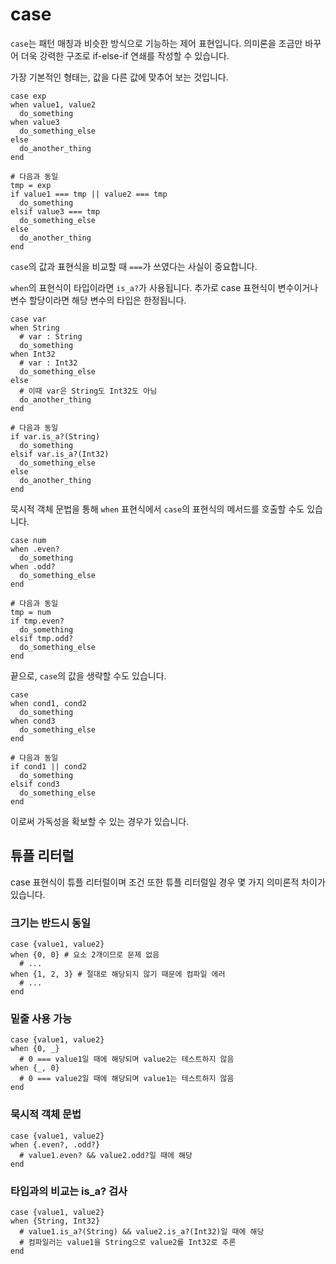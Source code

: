 # case

`case`는 패턴 매칭과 비슷한 방식으로 기능하는 제어 표현입니다. 의미론을 조금만 바꾸어 더욱 강력한 구조로 if-else-if 연쇄를 작성할 수 있습니다.

가장 기본적인 형태는, 값을 다른 값에 맞추어 보는 것입니다.

```crystal
case exp
when value1, value2
  do_something
when value3
  do_something_else
else
  do_another_thing
end

# 다음과 동일
tmp = exp
if value1 === tmp || value2 === tmp
  do_something
elsif value3 === tmp
  do_something_else
else
  do_another_thing
end
```

`case`의 값과 표현식을 비교할 때 `===`가 쓰였다는 사실이 중요합니다.

`when`의 표현식이 타입이라면 `is_a?`가 사용됩니다. 추가로 case 표현식이 변수이거나 변수 할당이라면 해당 변수의 타입은 한정됩니다.

```crystal
case var
when String
  # var : String
  do_something
when Int32
  # var : Int32
  do_something_else
else
  # 이때 var은 String도 Int32도 아님
  do_another_thing
end

# 다음과 동일
if var.is_a?(String)
  do_something
elsif var.is_a?(Int32)
  do_something_else
else
  do_another_thing
end
```

묵시적 객체 문법을 통해 `when` 표현식에서 `case`의 표현식의 메서드를 호출할 수도 있습니다.

```crystal
case num
when .even?
  do_something
when .odd?
  do_something_else
end

# 다음과 동일
tmp = num
if tmp.even?
  do_something
elsif tmp.odd?
  do_something_else
end
```

끝으로, `case`의 값을 생략할 수도 있습니다.

```crystal
case
when cond1, cond2
  do_something
when cond3
  do_something_else
end

# 다음과 동일
if cond1 || cond2
  do_something
elsif cond3
  do_something_else
end
```

이로써 가독성을 확보할 수 있는 경우가 있습니다.

## 튜플 리터럴

case 표현식이 튜플 리터럴이며 조건 또한 튜플 리터럴일 경우 몇 가지 의미론적 차이가 있습니다.

### 크기는 반드시 동일

```crystal
case {value1, value2}
when {0, 0} # 요소 2개이므로 문제 없음
  # ...
when {1, 2, 3} # 절대로 해당되지 않기 때문에 컴파일 에러
  # ...
end
```

### 밑줄 사용 가능

```crystal
case {value1, value2}
when {0, _}
  # 0 === value1일 때에 해당되며 value2는 테스트하지 않음
when {_, 0}
  # 0 === value2일 때에 해당되며 value1는 테스트하지 않음
end
```

### 묵시적 객체 문법

```crystal
case {value1, value2}
when {.even?, .odd?}
  # value1.even? && value2.odd?일 때에 해당
end
```

### 타입과의 비교는 is_a? 검사

```crystal
case {value1, value2}
when {String, Int32}
  # value1.is_a?(String) && value2.is_a?(Int32)일 때에 해당
  # 컴파일러는 value1을 String으로 value2를 Int32로 추론
end
```
